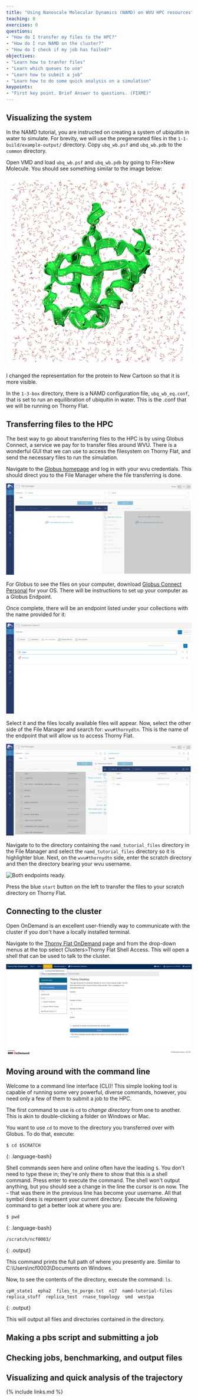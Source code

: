 ```yaml
---
title: "Using Nanoscale Molecular Dynamics (NAMD) on WVU HPC resources"
teaching: 0
exercises: 0
questions:
- "How do I transfer my files to the HPC?"
- "How do I run NAMD on the cluster?"
- "How do I check if my job has failed?"
objectives:
- "Learn how to tranfer files"
- "Learn which queues to use"
- "Learn how to submit a job"
- "Learn how to do some quick analysis on a simulation"
keypoints:
- "First key point. Brief Answer to questions. (FIXME)"
---
```


## Visualizing the system

In the NAMD tutorial, you are instructed on creating a system of ubiquitin in water to simulate. For brevity, we will use the pregenerated files in the `1-1-build/example-output/` directory. Copy `ubq_wb.psf` and `ubq_wb.pdb` to the `common` directory. 

Open VMD and load `ubq_wb.psf` and `ubq_wb.pdb` by going to File>New Molecule. You should see something similar to the image below:

![A figure showing the initial coordinates of ubiqitin in a water box.](../fig/starting_namd.png)

I changed the representation for the protein to New Cartoon so that it is more visible.

In the `1-3-box` directory, there is a NAMD configuration file, `ubq_wb_eq.conf`, that is set to run an equilibration of ubiquitin in water. This is the .conf that we will be running on Thorny Flat.

## Transferring files to the HPC

The best way to go about transferring files to the HPC is by using Globus Connect, a service we pay for to transfer files around WVU. There is a wonderful GUI that we can use to access the filesystem on Thorny Flat, and send the necessary files to run the simulation.

Navigate to the [Globus homepage](https://www.globus.org/) and log in with your wvu credentials. This should direct you to the File Manager where the file transferring is done. 

![First view of the Globus File Manager](../fig/globus_file_intro.png)

For Globus to see the files on your computer, download [Globus Connect Personal](https://www.globus.org/globus-connect-personal) for your OS. There will be instructions to set up your computer as a Globus Endpoint.

Once complete, there will be an endpoint listed under your collections with the name provided for it:

![The "Cable" endpoint made in Globus.](../fig/globus_endpoint.png)

Select it and the files locally available files will appear. Now, select the other side of the File Manager and search for: `wvu#thornydtn`. This is the name of the endpoint that will allow us to access Thorny Flat.

![Both endpoints selected.](../fig/globus_ready.png)

Navigate to to the directory containing the `namd_tutorial_files` directory in the File Manager and select the `namd_tutorial_files` directory so it is highlighter blue. Next, on the `wvu#thornydtn` side, enter the scratch directory and then the directory bearing your wvu username.

![Both endpoints ready.](../fig/globus_transfer.png)

Press the blue `start` button on the left to transfer the files to your scratch directory on Thorny Flat.

## Connecting to the cluster

Open OnDemand is an excellent user-friendly way to communicate with the cluster if you don't have a locally installed terminal.

Navigate to the [Thorny Flat OnDemand](https://ondemand-tf.hpc.wvu.edu/) page and from the drop-down menus at the top select Clusters>Thorny Flat Shell Access. This will open a shell that can be used to talk to the cluster.

![Connecting to Open OnDemand for shell access.](../fig/ood_shell.png)

## Moving around with the command line

Welcome to a command line interface (CLI)! This simple looking tool is capable of running some very powerful, diverse commands, however, you need only a few of them to submit a job to the HPC. 

The first command to use is `cd` to *change directory* from one to another. This is akin to double-clicking a folder on Windows or Mac. 

You want to use `cd` to move to the directory you transferred over with Globus. To do that, execute:

~~~
$ cd $SCRATCH
~~~
{: .language-bash}

Shell commands seen here and online often have the leading `$`. You don't need to type these in; they're only there to show that this is a shell command. Press enter to execute the command. The shell won't output anything, but you should see a change in the line the cursor is on now. The `~` that was there in the previous line has become your username. All that symbol does is represent your current directory. Execute the following command to get a better look at where you are:

~~~
$ pwd
~~~
{: .language-bash}

~~~
/scratch/ncf0003/
~~~
{: .output}

This command prints the full path of where you presently are. Similar to C:\Users\ncf0003\Documents on Windows.

Now, to see the contents of the directory, execute the command: `ls`.

~~~
cpH_state1  epha2  files_to_purge.txt  n17  namd-tutorial-files  replica_stuff  replica_test  rnase_topology  smd  westpa
~~~
{: .output}

This will output all files and directories contained in the directory. 
## Making a pbs script and submitting a job

## Checking jobs, benchmarking, and output files

## Visualizing and quick analysis of the trajectory


{% include links.md %}
